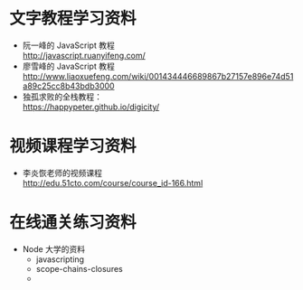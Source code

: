 # 文字教程学习资料

- 阮一峰的 JavaScript 教程  
  http://javascript.ruanyifeng.com/  
- 廖雪峰的 JavaScript 教程  
  http://www.liaoxuefeng.com/wiki/001434446689867b27157e896e74d51a89c25cc8b43bdb3000  
- 独孤求败的全栈教程：  
  https://happypeter.github.io/digicity/

# 视频课程学习资料

- 李炎恢老师的视频课程  
  http://edu.51cto.com/course/course_id-166.html

# 在线通关练习资料

- Node 大学的资料
  - javascripting
  - scope-chains-closures
  -